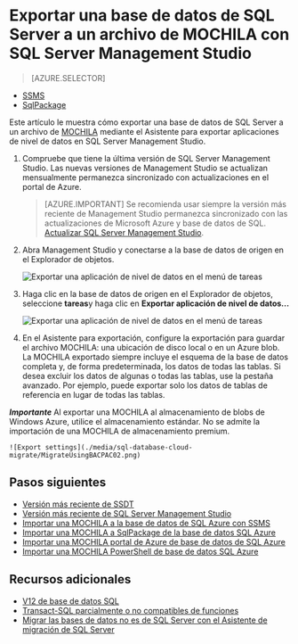 
<properties
   pageTitle="Exportar una base de datos de SQL Server a un archivo de MOCHILA con SQL Server Management Studio | Microsoft Azure"
   description="Base de datos de Microsoft Azure SQL, migración de base de datos, exportar a base de datos, Exportar archivo MOCHILA, Asistente para exportar aplicaciones de nivel de datos"
   services="sql-database"
   documentationCenter=""
   authors="CarlRabeler"
   manager="jhubbard"
   editor=""/>

<tags
   ms.service="sql-database"
   ms.devlang="NA"
   ms.topic="article"
   ms.tgt_pltfrm="NA"
   ms.workload="data-management"
   ms.date="08/16/2016"
   ms.author="carlrab"/>

# <a name="export-a-sql-server-database-to-a-bacpac-file-using-sql-server-management-studio"></a>Exportar una base de datos de SQL Server a un archivo de MOCHILA con SQL Server Management Studio

> [AZURE.SELECTOR]
- [SSMS](sql-database-cloud-migrate-compatible-export-bacpac-ssms.md)
- [SqlPackage](sql-database-cloud-migrate-compatible-export-bacpac-sqlpackage.md)

 
Este artículo le muestra cómo exportar una base de datos de SQL Server a un archivo de [MOCHILA](https://msdn.microsoft.com/library/ee210546.aspx#Anchor_4) mediante el Asistente para exportar aplicaciones de nivel de datos en SQL Server Management Studio. 

1. Compruebe que tiene la última versión de SQL Server Management Studio. Las nuevas versiones de Management Studio se actualizan mensualmente permanezca sincronizado con actualizaciones en el portal de Azure.

     > [AZURE.IMPORTANT] Se recomienda usar siempre la versión más reciente de Management Studio permanezca sincronizado con las actualizaciones de Microsoft Azure y base de datos de SQL. [Actualizar SQL Server Management Studio](https://msdn.microsoft.com/library/mt238290.aspx).

2. Abra Management Studio y conectarse a la base de datos de origen en el Explorador de objetos.

    ![Exportar una aplicación de nivel de datos en el menú de tareas](./media/sql-database-cloud-migrate/MigrateUsingBACPAC01.png)

3. Haga clic en la base de datos de origen en el Explorador de objetos, seleccione **tareas**y haga clic en **Exportar aplicación de nivel de datos...**

    ![Exportar una aplicación de nivel de datos en el menú de tareas](./media/sql-database-cloud-migrate/TestForCompatibilityUsingSSMS01.png)

4. En el Asistente para exportación, configure la exportación para guardar el archivo MOCHILA: una ubicación de disco local o en un Azure blob. La MOCHILA exportado siempre incluye el esquema de la base de datos completa y, de forma predeterminada, los datos de todas las tablas. Si desea excluir los datos de algunas o todas las tablas, use la pestaña avanzado. Por ejemplo, puede exportar solo los datos de tablas de referencia en lugar de todas las tablas.

***Importante*** Al exportar una MOCHILA al almacenamiento de blobs de Windows Azure, utilice el almacenamiento estándar. No se admite la importación de una MOCHILA de almacenamiento premium.

    ![Export settings](./media/sql-database-cloud-migrate/MigrateUsingBACPAC02.png)


## <a name="next-steps"></a>Pasos siguientes

- [Versión más reciente de SSDT](https://msdn.microsoft.com/library/mt204009.aspx)
- [Versión más reciente de SQL Server Management Studio](https://msdn.microsoft.com/library/mt238290.aspx)
- [Importar una MOCHILA a la base de datos de SQL Azure con SSMS](sql-database-cloud-migrate-compatible-import-bacpac-ssms.md)
- [Importar una MOCHILA a SqlPackage de la base de datos SQL Azure](sql-database-cloud-migrate-compatible-import-bacpac-sqlpackage.md)
- [Importar una MOCHILA portal de Azure de base de datos de SQL Azure](sql-database-import.md)
- [Importar una MOCHILA PowerShell de base de datos SQL Azure](sql-database-import-powershell.md)

## <a name="additional-resources"></a>Recursos adicionales

- [V12 de base de datos SQL](sql-database-v12-whats-new.md)
- [Transact-SQL parcialmente o no compatibles de funciones](sql-database-transact-sql-information.md)
- [Migrar las bases de datos no es de SQL Server con el Asistente de migración de SQL Server](http://blogs.msdn.com/b/ssma/)
